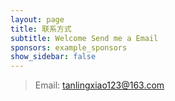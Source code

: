 ```yaml
---
layout: page
title: 联系方式
subtitle: Welcome Send me a Email
sponsors: example_sponsors
show_sidebar: false
---
```


> Email: tanlingxiao123@163.com 

